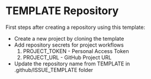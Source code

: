 # TEMPLATE Repository

First steps after creating a repository using this template:

- Create a new project by cloning the template
- Add repository secrets for project workflows
    1. PROJECT_TOKEN - Personal Access Token
    2. PROJECT_URL - GitHub Project URL
- Update the repository name from TEMPLATE in .github/ISSUE_TEMPLATE folder
